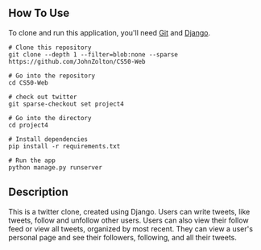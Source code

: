 ## How To Use
To clone and run this application, you'll need [Git](https://git-scm.com/) and [Django](https://www.djangoproject.com/). 
```
# Clone this repository
git clone --depth 1 --filter=blob:none --sparse https://github.com/JohnZolton/CS50-Web

# Go into the repository
cd CS50-Web

# check out twitter
git sparse-checkout set project4

# Go into the directory
cd project4

# Install dependencies
pip install -r requirements.txt

# Run the app
python manage.py runserver
```

## Description
This is a twitter clone, created using Django. Users can write tweets, like tweets, follow and unfollow other users. Users can also view their follow feed or view all tweets, organized by most recent. They can view a user's personal page and see their followers, following, and all their tweets.
